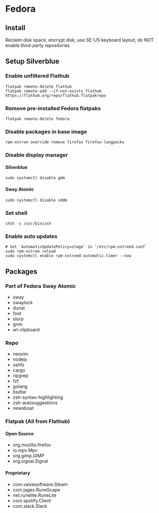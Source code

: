 # Fedora

## Install

Reclaim disk space, encrypt disk, use SE-US keyboard layout, do NOT enable third-party repositories

## Setup Silverblue

### Enable unfiltered Flathub

```
flatpak remote-delete flathub
flatpak remote-add --if-not-exists flathub https://flathub.org/repo/flathub.flatpakrepo
```

### Remove pre-installed Fedora flatpaks

```
flatpak remote-delete fedora
```

### Disable packages in base image

```
rpm-ostree override remove firefox firefox-langpacks
```

### Disable display manager

#### Silverblue

```
sudo systemctl disable gdm
```

#### Sway Atomic

```
sudo systemctl disable sddm
```

### Set shell

```
chsh -s /usr/bin/zsh
```

### Enable auto updates

```
# Set `AutomaticUpdatePolicy=stage` in `/etc/rpm-ostreed.conf`
sudo rpm-ostree reload
sudo systemctl enable rpm-ostreed-automatic.timer --now
```

## Packages

### Part of Fedora Sway Atomic

- sway
- swaylock
- dunst
- foot
- slurp
- grim
- wl-clipboard

### Repo

- neovim
- nodejs
- sshfs
- cargo
- ripgrep
- fzf
- golang
- bsdtar
- zsh-syntax-highlighting
- zsh-autosuggestions
- newsboat

### Flatpak (All from Flathub)

#### Open Source

- org.mozilla.firefox
- io.mpv.Mpv
- org.gimp.GIMP
- org.signal.Signal

#### Proprietary

- com.valvesoftware.Steam
- com.jagex.RuneScape
- net.runelite.RuneLite
- com.spotify.Client
- com.slack.Slack
